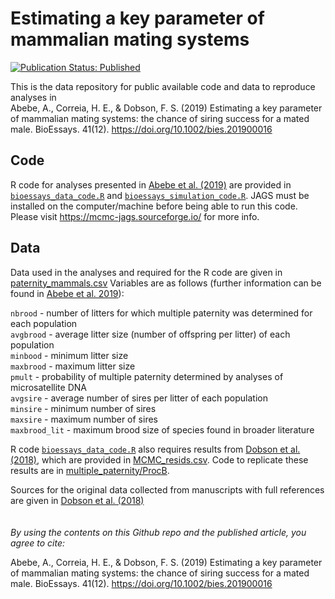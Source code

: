 <!--- Readme for Abebe et al. 2019 in BioEssays --->
# Estimating a key parameter of mammalian mating systems
[![Publication Status: Published](https://img.shields.io/badge/Publication%20Status-Published-success)](https://doi.org/10.1002/bies.201900016)

This is the data repository for public available code and data to reproduce analyses in  
Abebe, A., Correia, H. E., & Dobson, F. S. (2019) Estimating a key parameter of mammalian mating systems: the chance of siring success for a mated male. BioEssays. 41(12). https://doi.org/10.1002/bies.201900016

## Code
R code for analyses presented in [Abebe et al. (2019)](https://doi.org/10.1002/bies.201900016) are provided in [`bioessays_data_code.R`](bioessays_data_code.R) and [`bioessays_simulation_code.R`](bioessays_simulation_code.R).
JAGS must be installed on the computer/machine before being able to run this code. Please visit https://mcmc-jags.sourceforge.io/ for more info.

## Data
Data used in the analyses and required for the R code are given in [paternity_mammals.csv](paternity_mammals.csv)
Variables are as follows (further information can be found in [Abebe et al. 2019](https://doi.org/10.1002/bies.201900016)):  

`nbrood` - number of litters for which multiple paternity was determined for each population  
`avgbrood` - average litter size (number of offspring per litter) of each population  
`minbood` - minimum litter size  
`maxbrood` - maximum litter size  
`pmult` - probability of multiple paternity determined by analyses of microsatellite DNA  
`avgsire` - average number of sires per litter of each population  
`minsire` - minimum number of sires  
`maxsire` - maximum number of sires  
`maxbrood_lit` - maximum brood size of species found in broader literature

R code [`bioessays_data_code.R`](bioessays_data_code.R) also requires results from [Dobson et al. (2018)](https://doi.org/10.1098/rspb.2018.2042), which are provided in [MCMC_resids.csv](MCMC_resids.csv). Code to replicate these results are in [multiple_paternity/ProcB](multiple-paternity/ProcB).

Sources for the original data collected from manuscripts with full references are given in [Dobson et al. (2018)](https://doi.org/10.1098/rspb.2018.2042)
\
\
\
_By using the contents on this Github repo and the published article, you agree to cite:_

Abebe, A., Correia, H. E., & Dobson, F. S. (2019) Estimating a key parameter of mammalian mating systems: the chance of siring success for a mated male. BioEssays. 41(12). https://doi.org/10.1002/bies.201900016
